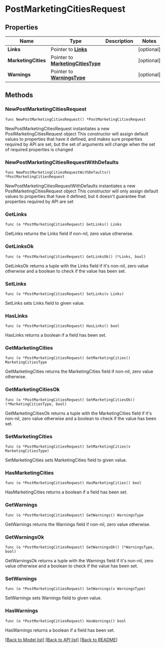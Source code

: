 # PostMarketingCitiesRequest

## Properties

Name | Type | Description | Notes
------------ | ------------- | ------------- | -------------
**Links** | Pointer to [**Links**](Links.md) |  | [optional] 
**MarketingCities** | Pointer to [**MarketingCitiesType**](MarketingCitiesType.md) |  | [optional] 
**Warnings** | Pointer to [**WarningsType**](WarningsType.md) |  | [optional] 

## Methods

### NewPostMarketingCitiesRequest

`func NewPostMarketingCitiesRequest() *PostMarketingCitiesRequest`

NewPostMarketingCitiesRequest instantiates a new PostMarketingCitiesRequest object
This constructor will assign default values to properties that have it defined,
and makes sure properties required by API are set, but the set of arguments
will change when the set of required properties is changed

### NewPostMarketingCitiesRequestWithDefaults

`func NewPostMarketingCitiesRequestWithDefaults() *PostMarketingCitiesRequest`

NewPostMarketingCitiesRequestWithDefaults instantiates a new PostMarketingCitiesRequest object
This constructor will only assign default values to properties that have it defined,
but it doesn't guarantee that properties required by API are set

### GetLinks

`func (o *PostMarketingCitiesRequest) GetLinks() Links`

GetLinks returns the Links field if non-nil, zero value otherwise.

### GetLinksOk

`func (o *PostMarketingCitiesRequest) GetLinksOk() (*Links, bool)`

GetLinksOk returns a tuple with the Links field if it's non-nil, zero value otherwise
and a boolean to check if the value has been set.

### SetLinks

`func (o *PostMarketingCitiesRequest) SetLinks(v Links)`

SetLinks sets Links field to given value.

### HasLinks

`func (o *PostMarketingCitiesRequest) HasLinks() bool`

HasLinks returns a boolean if a field has been set.

### GetMarketingCities

`func (o *PostMarketingCitiesRequest) GetMarketingCities() MarketingCitiesType`

GetMarketingCities returns the MarketingCities field if non-nil, zero value otherwise.

### GetMarketingCitiesOk

`func (o *PostMarketingCitiesRequest) GetMarketingCitiesOk() (*MarketingCitiesType, bool)`

GetMarketingCitiesOk returns a tuple with the MarketingCities field if it's non-nil, zero value otherwise
and a boolean to check if the value has been set.

### SetMarketingCities

`func (o *PostMarketingCitiesRequest) SetMarketingCities(v MarketingCitiesType)`

SetMarketingCities sets MarketingCities field to given value.

### HasMarketingCities

`func (o *PostMarketingCitiesRequest) HasMarketingCities() bool`

HasMarketingCities returns a boolean if a field has been set.

### GetWarnings

`func (o *PostMarketingCitiesRequest) GetWarnings() WarningsType`

GetWarnings returns the Warnings field if non-nil, zero value otherwise.

### GetWarningsOk

`func (o *PostMarketingCitiesRequest) GetWarningsOk() (*WarningsType, bool)`

GetWarningsOk returns a tuple with the Warnings field if it's non-nil, zero value otherwise
and a boolean to check if the value has been set.

### SetWarnings

`func (o *PostMarketingCitiesRequest) SetWarnings(v WarningsType)`

SetWarnings sets Warnings field to given value.

### HasWarnings

`func (o *PostMarketingCitiesRequest) HasWarnings() bool`

HasWarnings returns a boolean if a field has been set.


[[Back to Model list]](../README.md#documentation-for-models) [[Back to API list]](../README.md#documentation-for-api-endpoints) [[Back to README]](../README.md)


